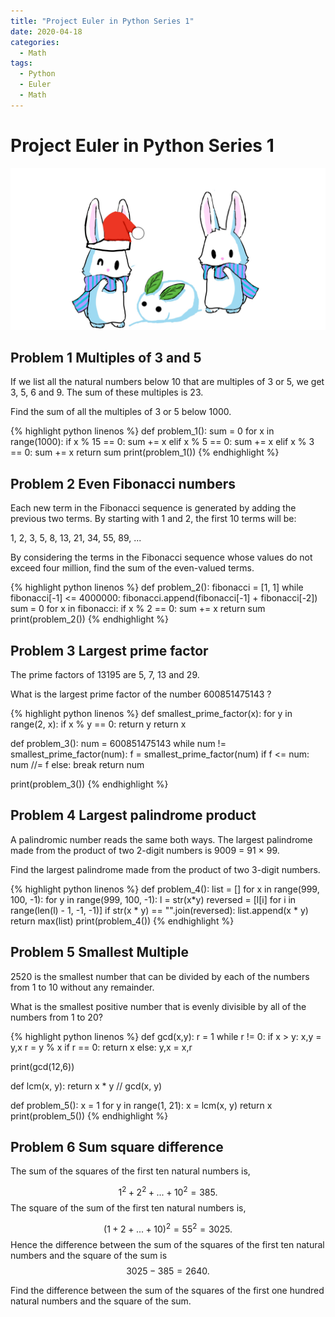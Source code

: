 ```yaml
---
title: "Project Euler in Python Series 1"
date: 2020-04-18
categories:
  - Math
tags:
  - Python
  - Euler
  - Math
---
```


# Project Euler in Python Series 1

![](/assets/images/snowbunny.jpg)

## Problem 1 Multiples of 3 and 5


If we list all the natural numbers below 10 that are multiples of 3 or 5, we get 3, 5, 6 and 9. The sum of these multiples is 23.

Find the sum of all the multiples of 3 or 5 below 1000.


{% highlight python linenos %}
def problem_1():
    sum = 0
    for x in range(1000):
        if x % 15 == 0:
            sum += x
        elif x % 5 == 0:
            sum += x
        elif x % 3 == 0:
            sum += x
    return sum
print(problem_1())
{% endhighlight %}


## Problem 2 Even Fibonacci numbers

Each new term in the Fibonacci sequence is generated by adding the previous two terms. By starting with 1 and 2, the first 10 terms will be:

1, 2, 3, 5, 8, 13, 21, 34, 55, 89, ...

By considering the terms in the Fibonacci sequence whose values do not exceed four million, find the sum of the even-valued terms.


{% highlight python linenos %}
def problem_2():
    fibonacci = [1, 1]
    while fibonacci[-1] <= 4000000:
        fibonacci.append(fibonacci[-1] + fibonacci[-2])
    sum = 0
    for x in fibonacci:
        if x % 2 == 0:
            sum += x
    return sum
print(problem_2())
{% endhighlight %}

## Problem 3 Largest prime factor
The prime factors of 13195 are 5, 7, 13 and 29.

What is the largest prime factor of the number 600851475143 ?


{% highlight python linenos %}
def smallest_prime_factor(x):
    for y in range(2, x):
        if x % y == 0:
            return y
    return x

def problem_3():
    num = 600851475143
    while num != smallest_prime_factor(num):
        f = smallest_prime_factor(num)
        if f <= num:
            num //= f
        else:
            break
    return num

print(problem_3())
{% endhighlight %}

## Problem 4 Largest palindrome product
A palindromic number reads the same both ways. The largest palindrome made from the product of two 2-digit numbers is 9009 = 91 × 99.

Find the largest palindrome made from the product of two 3-digit numbers.

{% highlight python linenos %}
def problem_4():
    list = []
    for x in range(999, 100, -1):
        for y in range(999, 100, -1):
            l = str(x*y)
            reversed = [l[i] for i in range(len(l) - 1, -1, -1)]
            if str(x * y) == "".join(reversed):
                 list.append(x * y)
    return max(list)
print(problem_4())
{% endhighlight %}

## Problem 5 Smallest Multiple
2520 is the smallest number that can be divided by each of the numbers from 1 to 10 without any remainder.

What is the smallest positive number that is evenly divisible by all of the numbers from 1 to 20?

{% highlight python linenos %}
def gcd(x,y):
    r = 1
    while r != 0:
        if x > y:
            x,y = y,x
        r = y % x
        if r == 0:
            return x
        else:
            y,x = x,r
            
print(gcd(12,6))

def lcm(x, y):
    return x * y // gcd(x, y)

def problem_5():
    x = 1
    for y in range(1, 21):
        x = lcm(x, y)
    return x
print(problem_5())
{% endhighlight %}

## Problem 6 Sum square difference
   

The sum of the squares of the first ten natural numbers is,

$$1^2+2^2+...+10^2=385.$$
The square of the sum of the first ten natural numbers is,

$$(1+2+...+10)^2=55^2=3025.$$
Hence the difference between the sum of the squares of the first ten natural numbers and the square of the sum is $$3025−385=2640.$$

Find the difference between the sum of the squares of the first one hundred natural numbers and the square of the sum.